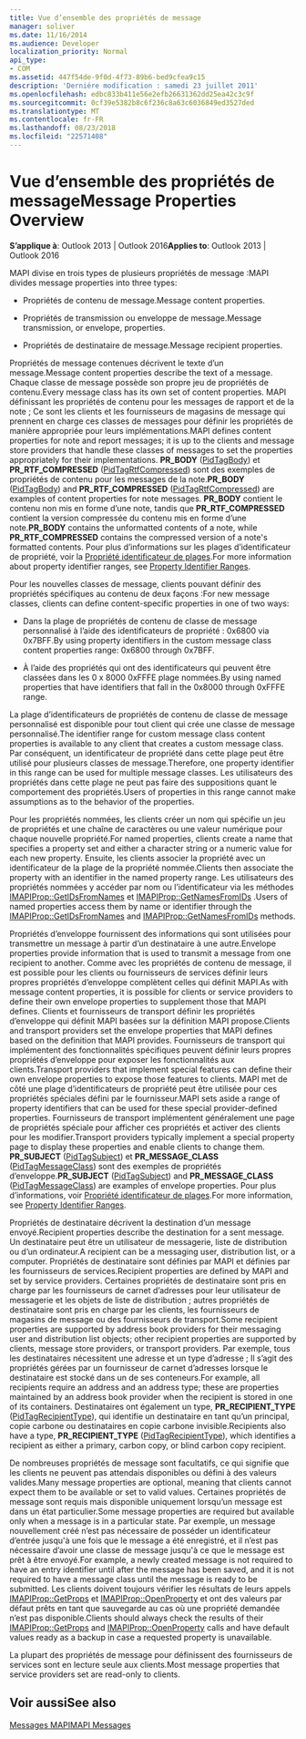 ```yaml
---
title: Vue d’ensemble des propriétés de message
manager: soliver
ms.date: 11/16/2014
ms.audience: Developer
localization_priority: Normal
api_type:
- COM
ms.assetid: 447f54de-9f0d-4f73-89b6-bed9cfea9c15
description: 'Derniére modification : samedi 23 juillet 2011'
ms.openlocfilehash: edbc833b411e56e2efb26631362dd25ea42c3c9f
ms.sourcegitcommit: 0cf39e5382b8c6f236c8a63c6036849ed3527ded
ms.translationtype: MT
ms.contentlocale: fr-FR
ms.lasthandoff: 08/23/2018
ms.locfileid: "22571408"
---
```

# <a name="message-properties-overview"></a><span data-ttu-id="b47c5-103">Vue d’ensemble des propriétés de message</span><span class="sxs-lookup"><span data-stu-id="b47c5-103">Message Properties Overview</span></span>

  
  
<span data-ttu-id="b47c5-104">**S’applique à**: Outlook 2013 | Outlook 2016</span><span class="sxs-lookup"><span data-stu-id="b47c5-104">**Applies to**: Outlook 2013 | Outlook 2016</span></span> 
  
<span data-ttu-id="b47c5-105">MAPI divise en trois types de plusieurs propriétés de message :</span><span class="sxs-lookup"><span data-stu-id="b47c5-105">MAPI divides message properties into three types:</span></span>
  
- <span data-ttu-id="b47c5-106">Propriétés de contenu de message.</span><span class="sxs-lookup"><span data-stu-id="b47c5-106">Message content properties.</span></span>
    
- <span data-ttu-id="b47c5-107">Propriétés de transmission ou enveloppe de message.</span><span class="sxs-lookup"><span data-stu-id="b47c5-107">Message transmission, or envelope, properties.</span></span>
    
- <span data-ttu-id="b47c5-108">Propriétés de destinataire de message.</span><span class="sxs-lookup"><span data-stu-id="b47c5-108">Message recipient properties.</span></span>
    
<span data-ttu-id="b47c5-109">Propriétés de message contenues décrivent le texte d’un message.</span><span class="sxs-lookup"><span data-stu-id="b47c5-109">Message content properties describe the text of a message.</span></span> <span data-ttu-id="b47c5-110">Chaque classe de message possède son propre jeu de propriétés de contenu.</span><span class="sxs-lookup"><span data-stu-id="b47c5-110">Every message class has its own set of content properties.</span></span> <span data-ttu-id="b47c5-111">MAPI définissant les propriétés de contenu pour les messages de rapport et de la note ; Ce sont les clients et les fournisseurs de magasins de message qui prennent en charge ces classes de messages pour définir les propriétés de manière appropriée pour leurs implémentations.</span><span class="sxs-lookup"><span data-stu-id="b47c5-111">MAPI defines content properties for note and report messages; it is up to the clients and message store providers that handle these classes of messages to set the properties appropriately for their implementations.</span></span> <span data-ttu-id="b47c5-112">**PR_BODY** ([PidTagBody](pidtagbody-canonical-property.md)) et **PR_RTF_COMPRESSED** ([PidTagRtfCompressed](pidtagrtfcompressed-canonical-property.md)) sont des exemples de propriétés de contenu pour les messages de la note.</span><span class="sxs-lookup"><span data-stu-id="b47c5-112">**PR_BODY** ([PidTagBody](pidtagbody-canonical-property.md)) and **PR_RTF_COMPRESSED** ([PidTagRtfCompressed](pidtagrtfcompressed-canonical-property.md)) are examples of content properties for note messages.</span></span> <span data-ttu-id="b47c5-113">**PR_BODY** contient le contenu non mis en forme d’une note, tandis que **PR_RTF_COMPRESSED** contient la version compressée du contenu mis en forme d’une note.</span><span class="sxs-lookup"><span data-stu-id="b47c5-113">**PR_BODY** contains the unformatted contents of a note, while **PR_RTF_COMPRESSED** contains the compressed version of a note's formatted contents.</span></span> <span data-ttu-id="b47c5-114">Pour plus d’informations sur les plages d’identificateur de propriété, voir la [Propriété identificateur de plages](property-identifier-ranges.md).</span><span class="sxs-lookup"><span data-stu-id="b47c5-114">For more information about property identifier ranges, see [Property Identifier Ranges](property-identifier-ranges.md).</span></span>
  
<span data-ttu-id="b47c5-115">Pour les nouvelles classes de message, clients pouvant définir des propriétés spécifiques au contenu de deux façons :</span><span class="sxs-lookup"><span data-stu-id="b47c5-115">For new message classes, clients can define content-specific properties in one of two ways:</span></span>
  
- <span data-ttu-id="b47c5-116">Dans la plage de propriétés de contenu de classe de message personnalisé à l’aide des identificateurs de propriété : 0x6800 via 0x7BFF.</span><span class="sxs-lookup"><span data-stu-id="b47c5-116">By using property identifiers in the custom message class content properties range: 0x6800 through 0x7BFF.</span></span>
    
- <span data-ttu-id="b47c5-117">À l’aide des propriétés qui ont des identificateurs qui peuvent être classées dans les 0 x 8000 0xFFFE plage nommées.</span><span class="sxs-lookup"><span data-stu-id="b47c5-117">By using named properties that have identifiers that fall in the 0x8000 through 0xFFFE range.</span></span>
    
<span data-ttu-id="b47c5-118">La plage d’identificateurs de propriétés de contenu de classe de message personnalisé est disponible pour tout client qui crée une classe de message personnalisé.</span><span class="sxs-lookup"><span data-stu-id="b47c5-118">The identifier range for custom message class content properties is available to any client that creates a custom message class.</span></span> <span data-ttu-id="b47c5-119">Par conséquent, un identificateur de propriété dans cette plage peut être utilisé pour plusieurs classes de message.</span><span class="sxs-lookup"><span data-stu-id="b47c5-119">Therefore, one property identifier in this range can be used for multiple message classes.</span></span> <span data-ttu-id="b47c5-120">Les utilisateurs des propriétés dans cette plage ne peut pas faire des suppositions quant le comportement des propriétés.</span><span class="sxs-lookup"><span data-stu-id="b47c5-120">Users of properties in this range cannot make assumptions as to the behavior of the properties.</span></span> 
  
<span data-ttu-id="b47c5-121">Pour les propriétés nommées, les clients créer un nom qui spécifie un jeu de propriétés et une chaîne de caractères ou une valeur numérique pour chaque nouvelle propriété.</span><span class="sxs-lookup"><span data-stu-id="b47c5-121">For named properties, clients create a name that specifies a property set and either a character string or a numeric value for each new property.</span></span> <span data-ttu-id="b47c5-122">Ensuite, les clients associer la propriété avec un identificateur de la plage de la propriété nommée.</span><span class="sxs-lookup"><span data-stu-id="b47c5-122">Clients then associate the property with an identifier in the named property range.</span></span> <span data-ttu-id="b47c5-123">Les utilisateurs des propriétés nommées y accéder par nom ou l’identificateur via les méthodes [IMAPIProp::GetIDsFromNames](imapiprop-getidsfromnames.md) et [IMAPIProp::GetNamesFromIDs](imapiprop-getnamesfromids.md) .</span><span class="sxs-lookup"><span data-stu-id="b47c5-123">Users of named properties access them by name or identifier through the [IMAPIProp::GetIDsFromNames](imapiprop-getidsfromnames.md) and [IMAPIProp::GetNamesFromIDs](imapiprop-getnamesfromids.md) methods.</span></span> 
  
<span data-ttu-id="b47c5-124">Propriétés d’enveloppe fournissent des informations qui sont utilisées pour transmettre un message à partir d’un destinataire à une autre.</span><span class="sxs-lookup"><span data-stu-id="b47c5-124">Envelope properties provide information that is used to transmit a message from one recipient to another.</span></span> <span data-ttu-id="b47c5-125">Comme avec les propriétés de contenu de message, il est possible pour les clients ou fournisseurs de services définir leurs propres propriétés d’enveloppe complètent celles qui définit MAPI.</span><span class="sxs-lookup"><span data-stu-id="b47c5-125">As with message content properties, it is possible for clients or service providers to define their own envelope properties to supplement those that MAPI defines.</span></span> <span data-ttu-id="b47c5-126">Clients et fournisseurs de transport définir les propriétés d’enveloppe qui définit MAPI basées sur la définition MAPI propose.</span><span class="sxs-lookup"><span data-stu-id="b47c5-126">Clients and transport providers set the envelope properties that MAPI defines based on the definition that MAPI provides.</span></span> <span data-ttu-id="b47c5-127">Fournisseurs de transport qui implémentent des fonctionnalités spécifiques peuvent définir leurs propres propriétés d’enveloppe pour exposer les fonctionnalités aux clients.</span><span class="sxs-lookup"><span data-stu-id="b47c5-127">Transport providers that implement special features can define their own envelope properties to expose those features to clients.</span></span> <span data-ttu-id="b47c5-128">MAPI met de côté une plage d’identificateurs de propriété peut être utilisée pour ces propriétés spéciales défini par le fournisseur.</span><span class="sxs-lookup"><span data-stu-id="b47c5-128">MAPI sets aside a range of property identifiers that can be used for these special provider-defined properties.</span></span> <span data-ttu-id="b47c5-129">Fournisseurs de transport implémentent généralement une page de propriétés spéciale pour afficher ces propriétés et activer des clients pour les modifier.</span><span class="sxs-lookup"><span data-stu-id="b47c5-129">Transport providers typically implement a special property page to display these properties and enable clients to change them.</span></span> <span data-ttu-id="b47c5-130">**PR_SUBJECT** ([PidTagSubject](pidtagsubject-canonical-property.md)) et **PR_MESSAGE_CLASS** ([PidTagMessageClass](pidtagmessageclass-canonical-property.md)) sont des exemples de propriétés d’enveloppe.</span><span class="sxs-lookup"><span data-stu-id="b47c5-130">**PR_SUBJECT** ([PidTagSubject](pidtagsubject-canonical-property.md)) and **PR_MESSAGE_CLASS** ([PidTagMessageClass](pidtagmessageclass-canonical-property.md)) are examples of envelope properties.</span></span> <span data-ttu-id="b47c5-131">Pour plus d’informations, voir [Propriété identificateur de plages](property-identifier-ranges.md).</span><span class="sxs-lookup"><span data-stu-id="b47c5-131">For more information, see [Property Identifier Ranges](property-identifier-ranges.md).</span></span>
  
<span data-ttu-id="b47c5-132">Propriétés de destinataire décrivent la destination d’un message envoyé.</span><span class="sxs-lookup"><span data-stu-id="b47c5-132">Recipient properties describe the destination for a sent message.</span></span> <span data-ttu-id="b47c5-133">Un destinataire peut être un utilisateur de messagerie, liste de distribution ou d’un ordinateur.</span><span class="sxs-lookup"><span data-stu-id="b47c5-133">A recipient can be a messaging user, distribution list, or a computer.</span></span> <span data-ttu-id="b47c5-134">Propriétés de destinataire sont définies par MAPI et définies par les fournisseurs de services.</span><span class="sxs-lookup"><span data-stu-id="b47c5-134">Recipient properties are defined by MAPI and set by service providers.</span></span> <span data-ttu-id="b47c5-135">Certaines propriétés de destinataire sont pris en charge par les fournisseurs de carnet d’adresses pour leur utilisateur de messagerie et les objets de liste de distribution ; autres propriétés de destinataire sont pris en charge par les clients, les fournisseurs de magasins de message ou des fournisseurs de transport.</span><span class="sxs-lookup"><span data-stu-id="b47c5-135">Some recipient properties are supported by address book providers for their messaging user and distribution list objects; other recipient properties are supported by clients, message store providers, or transport providers.</span></span> <span data-ttu-id="b47c5-136">Par exemple, tous les destinataires nécessitent une adresse et un type d’adresse ; Il s’agit des propriétés gérées par un fournisseur de carnet d’adresses lorsque le destinataire est stocké dans un de ses conteneurs.</span><span class="sxs-lookup"><span data-stu-id="b47c5-136">For example, all recipients require an address and an address type; these are properties maintained by an address book provider when the recipient is stored in one of its containers.</span></span> <span data-ttu-id="b47c5-137">Destinataires ont également un type, **PR_RECIPIENT_TYPE** ([PidTagRecipientType](pidtagrecipienttype-canonical-property.md)), qui identifie un destinataire en tant qu’un principal, copie carbone ou destinataires en copie carbone invisible.</span><span class="sxs-lookup"><span data-stu-id="b47c5-137">Recipients also have a type, **PR_RECIPIENT_TYPE** ([PidTagRecipientType](pidtagrecipienttype-canonical-property.md)), which identifies a recipient as either a primary, carbon copy, or blind carbon copy recipient.</span></span>
  
<span data-ttu-id="b47c5-138">De nombreuses propriétés de message sont facultatifs, ce qui signifie que les clients ne peuvent pas attendais disponibles ou défini à des valeurs valides.</span><span class="sxs-lookup"><span data-stu-id="b47c5-138">Many message properties are optional, meaning that clients cannot expect them to be available or set to valid values.</span></span> <span data-ttu-id="b47c5-139">Certaines propriétés de message sont requis mais disponible uniquement lorsqu’un message est dans un état particulier.</span><span class="sxs-lookup"><span data-stu-id="b47c5-139">Some message properties are required but available only when a message is in a particular state.</span></span> <span data-ttu-id="b47c5-140">Par exemple, un message nouvellement créé n’est pas nécessaire de posséder un identificateur d’entrée jusqu'à une fois que le message a été enregistré, et il n’est pas nécessaire d’avoir une classe de message jusqu'à ce que le message est prêt à être envoyé.</span><span class="sxs-lookup"><span data-stu-id="b47c5-140">For example, a newly created message is not required to have an entry identifier until after the message has been saved, and it is not required to have a message class until the message is ready to be submitted.</span></span> <span data-ttu-id="b47c5-141">Les clients doivent toujours vérifier les résultats de leurs appels [IMAPIProp::GetProps](imapiprop-getprops.md) et [IMAPIProp::OpenProperty](imapiprop-openproperty.md) et ont des valeurs par défaut prêts en tant que sauvegarde au cas où une propriété demandée n’est pas disponible.</span><span class="sxs-lookup"><span data-stu-id="b47c5-141">Clients should always check the results of their [IMAPIProp::GetProps](imapiprop-getprops.md) and [IMAPIProp::OpenProperty](imapiprop-openproperty.md) calls and have default values ready as a backup in case a requested property is unavailable.</span></span> 
  
<span data-ttu-id="b47c5-142">La plupart des propriétés de message pour définissent des fournisseurs de services sont en lecture seule aux clients.</span><span class="sxs-lookup"><span data-stu-id="b47c5-142">Most message properties that service providers set are read-only to clients.</span></span> 
  
## <a name="see-also"></a><span data-ttu-id="b47c5-143">Voir aussi</span><span class="sxs-lookup"><span data-stu-id="b47c5-143">See also</span></span>



[<span data-ttu-id="b47c5-144">Messages MAPI</span><span class="sxs-lookup"><span data-stu-id="b47c5-144">MAPI Messages</span></span>](mapi-messages.md)


